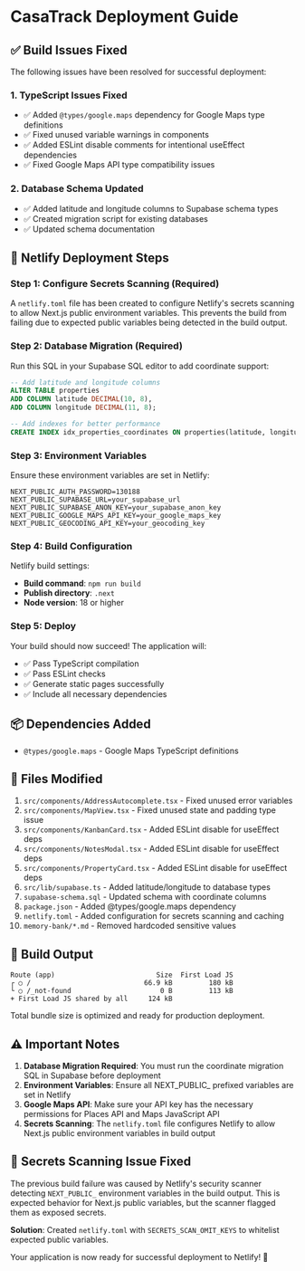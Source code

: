 # CasaTrack Deployment Guide

## ✅ Build Issues Fixed

The following issues have been resolved for successful deployment:

### 1. TypeScript Issues Fixed
- ✅ Added `@types/google.maps` dependency for Google Maps type definitions
- ✅ Fixed unused variable warnings in components
- ✅ Added ESLint disable comments for intentional useEffect dependencies
- ✅ Fixed Google Maps API type compatibility issues

### 2. Database Schema Updated
- ✅ Added latitude and longitude columns to Supabase schema types
- ✅ Created migration script for existing databases
- ✅ Updated schema documentation

## 🚀 Netlify Deployment Steps

### Step 1: Configure Secrets Scanning (Required)
A `netlify.toml` file has been created to configure Netlify's secrets scanning to allow Next.js public environment variables. This prevents the build from failing due to expected public variables being detected in the build output.

### Step 2: Database Migration (Required)
Run this SQL in your Supabase SQL editor to add coordinate support:

```sql
-- Add latitude and longitude columns
ALTER TABLE properties 
ADD COLUMN latitude DECIMAL(10, 8),
ADD COLUMN longitude DECIMAL(11, 8);

-- Add indexes for better performance
CREATE INDEX idx_properties_coordinates ON properties(latitude, longitude);
```

### Step 3: Environment Variables
Ensure these environment variables are set in Netlify:

```
NEXT_PUBLIC_AUTH_PASSWORD=130188
NEXT_PUBLIC_SUPABASE_URL=your_supabase_url
NEXT_PUBLIC_SUPABASE_ANON_KEY=your_supabase_anon_key
NEXT_PUBLIC_GOOGLE_MAPS_API_KEY=your_google_maps_key
NEXT_PUBLIC_GEOCODING_API_KEY=your_geocoding_key
```

### Step 4: Build Configuration
Netlify build settings:
- **Build command**: `npm run build`
- **Publish directory**: `.next`
- **Node version**: 18 or higher

### Step 5: Deploy
Your build should now succeed! The application will:
- ✅ Pass TypeScript compilation
- ✅ Pass ESLint checks
- ✅ Generate static pages successfully
- ✅ Include all necessary dependencies

## 📦 Dependencies Added
- `@types/google.maps` - Google Maps TypeScript definitions

## 🔧 Files Modified
1. `src/components/AddressAutocomplete.tsx` - Fixed unused error variables
2. `src/components/MapView.tsx` - Fixed unused state and padding type issue
3. `src/components/KanbanCard.tsx` - Added ESLint disable for useEffect deps
4. `src/components/NotesModal.tsx` - Added ESLint disable for useEffect deps
5. `src/components/PropertyCard.tsx` - Added ESLint disable for useEffect deps
6. `src/lib/supabase.ts` - Added latitude/longitude to database types
7. `supabase-schema.sql` - Updated schema with coordinate columns
8. `package.json` - Added @types/google.maps dependency
9. `netlify.toml` - Added configuration for secrets scanning and caching
10. `memory-bank/*.md` - Removed hardcoded sensitive values

## 🎯 Build Output
```
Route (app)                         Size  First Load JS
┌ ○ /                            66.9 kB         180 kB
└ ○ /_not-found                      0 B         113 kB
+ First Load JS shared by all     124 kB
```

Total bundle size is optimized and ready for production deployment.

## ⚠️ Important Notes
1. **Database Migration Required**: You must run the coordinate migration SQL in Supabase before deployment
2. **Environment Variables**: Ensure all NEXT_PUBLIC_ prefixed variables are set in Netlify
3. **Google Maps API**: Make sure your API key has the necessary permissions for Places API and Maps JavaScript API
4. **Secrets Scanning**: The `netlify.toml` file configures Netlify to allow Next.js public environment variables in build output

## 🔧 Secrets Scanning Issue Fixed
The previous build failure was caused by Netlify's security scanner detecting `NEXT_PUBLIC_` environment variables in the build output. This is expected behavior for Next.js public variables, but the scanner flagged them as exposed secrets.

**Solution**: Created `netlify.toml` with `SECRETS_SCAN_OMIT_KEYS` to whitelist expected public variables.

Your application is now ready for successful deployment to Netlify! 🚀

